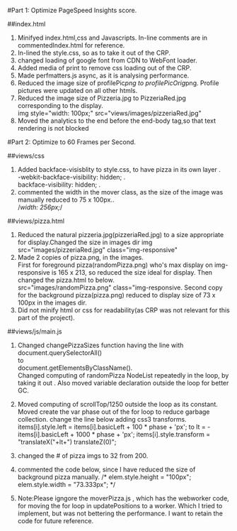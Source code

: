 #Part 1: Optimize PageSpeed Insights score.

##index.html
1. Minifyed index.html,css and Javascripts. In-line comments are in commentedIndex.html for reference.
2. In-lined the style.css, so as to take it out of the CRP.
3. changed loading of google font from CDN to WebFont loader.<br>
      <!--link href="//fonts.googleapis.com/css?family=Open+Sans:400,700" rel="stylesheet" -->
4. Added media of print to remove css loading out of the CRP.
5. Made perfmatters.js async, as it is analysing performance.
6. Reduced the image size of profilePic*png to profilePicOrig*png. Profile pictures were updated on all other htmls.
7. Reduced the image size  of Pizzeria.jpg to PizzeriaRed.jpg corresponding to the display.<br>
      img style="width: 100px;" src="views/images/pizzeriaRed.jpg"
8. Moved the analytics to the end before the end-body tag,so that text rendering is not blocked

#Part 2: Optimize to 60 Frames per Second.

##views/css

1. Added backface-visisblity to style.css, to have pizza in its own layer .<br>
   -webkit-backface-visibility: hidden; .<br>
    backface-visibility: hidden; .<br>
2. commented the width in the mover class, as the size of the image was manually reduced to 75 x 100px..<br>
    /*width: 256px;*/

##views/pizza.html

1. Reduced the natural pizzeria.jpg(pizzeriaRed.jpg) to a size appropriate for display.Changed the size in images dir
   img src="images/pizzeriaRed.jpg" class="img-responsive" 
2. Made 2 copies of pizza.png, in the images.<br>
    First for foreground pizza(randomPizza.png) who's max display on img-responsive is 165 x 213, so reduced the size ideal      for display. Then changed the pizza.html to below.<br>
      src="images/randomPizza.png" class="img-responsive.
    Second copy for the background pizza(pizza.png) reduced to display size of 73 x 100px in the images dir.
3.  Did not minify html or css for readability(as CRP was not relevant for this part of the project).              

##views/js/main.js

1.  Changed changePizzaSizes function having the line with document.querySelectorAll()<br> to<br> document.getElementsByClassName().<br>Changed computing of randomPizza NodeList repeatedly in the loop, by taking it out . Also moved variable declaration outside the loop for better GC.
2.  Moved computing of scrollTop/1250 outside the loop as its constant. Moved create the var phase out of the for loop to        reduce garbage collection.
    change the line below adding css3 transforms.
    items[i].style.left = items[i].basicLeft + 100 * phase + 'px'; 
    to
    lt = -items[i].basicLeft + 1000 * phase + 'px';
    items[i].style.transform = "translateX("+lt+") translateZ(0)";
    
3. changed the # of pizza imgs to 32 from 200.
4. commented the code below, since I have reduced the size of background pizza manually.
   /* elem.style.height = "100px";
    elem.style.width = "73.333px"; */
5.  Note:Please igngore the  moverPizza.js , which has the webworker code, for moving the for loop in updatePositions to a       worker. Which I tried to implement, but was not bettering the performance. I want to retain the code for future              reference.
